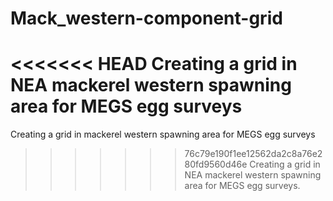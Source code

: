 # Mack_western-component-grid
<<<<<<< HEAD
Creating a grid in NEA mackerel western spawning area for MEGS egg surveys
=======
Creating a grid in mackerel western spawning area for MEGS egg surveys
>>>>>>> 76c79e190f1ee12562da2c8a76e280fd9560d46e
Creating a grid in NEA mackerel western spawning area for MEGS egg surveys.